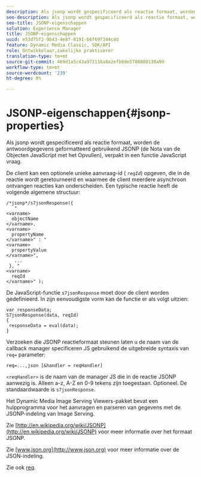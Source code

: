 ```yaml
---
description: Als jsonp wordt gespecificeerd als reactie formaat, worden de antwoordgegevens geformatteerd gebruikend JSONP (de Nota van de Objecten JavaScript met het Opvullen), verpakt in een functie JavaScript vraag.
seo-description: Als jsonp wordt gespecificeerd als reactie formaat, worden de antwoordgegevens geformatteerd gebruikend JSONP (de Nota van de Objecten JavaScript met het Opvullen), verpakt in een functie JavaScript vraag.
seo-title: JSONP-eigenschappen
solution: Experience Manager
title: JSONP-eigenschappen
uuid: e53d75f2-9b43-4e8f-8191-66f69f344cdd
feature: Dynamic Media Classic, SDK/API
role: Ontwikkelaar,zakelijke praktiserer
translation-type: tm+mt
source-git-commit: 469d1a5c43a972116a8a2efb0de5708800130a99
workflow-type: tm+mt
source-wordcount: '239'
ht-degree: 0%

---
```



# JSONP-eigenschappen{#jsonp-properties}

Als jsonp wordt gespecificeerd als reactie formaat, worden de antwoordgegevens geformatteerd gebruikend JSONP (de Nota van de Objecten JavaScript met het Opvullen), verpakt in een functie JavaScript vraag.

De client kan een optionele unieke aanvraag-id ( *`reqId`*) opgeven, die in de reactie wordt geretourneerd en waarmee de client meerdere asynchroon ontvangen reacties kan onderscheiden. Een typische reactie heeft de volgende algemene structuur:

```
/*jsonp*/s7jsonResponse({ 
   " 
<varname>
  objectName 
</varname>. 
<varname>
  propertyName 
</varname>" : " 
<varname>
  propertyValue 
</varname>", 
   ... 
 }, " 
<varname>
  reqId 
</varname>" );
```

De JavaScript-functie `s7jsonResponse` moet door de client worden gedefinieerd. In zijn eenvoudigste vorm kan de functie er als volgt uitzien:

```
var responseData; 
S7jsonResponse(data, reqId) 
{ 
 responseData = eval(data); 
}
```

Verzoeken die JSONP reactieformaat steunen laten u de naam van de callback manager specificeren JS gebruikend de uitgebreide syntaxis van `req=` parameter:

`req=...,json [&handler = reqHandler]`

`<reqHandler>` is de naam van de manager JS die in de reactie JSONP aanwezig is. Alleen a-z, A-Z en 0-9 tekens zijn toegestaan. Optioneel. De standaardwaarde is `s7jsonResponse`.

Het Dynamic Media Image Serving Viewers-pakket bevat een hulpprogramma voor het aanvragen en parseren van gegevens met de JSONP-indeling van Image Serving.

Zie [http://en.wikipedia.org/wiki/JSONP](http://en.wikipedia.org/wiki/JSONP) voor meer informatie over het formaat JSONP.

Zie [www.json.org](http://www.json.org) voor meer informatie over de JSON-indeling.

Zie ook [req](../../../../../../is-api/http-ref/image-serving-api-ref/c-http-protocol-reference/c-command-reference/r-req/r-req.md#reference-907cdb4a97034db7ad94695f25552e76).
